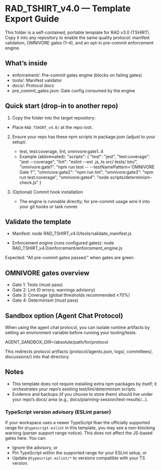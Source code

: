 # RAD_TSHIRT_v4.0 — Template Export Guide

This folder is a self-contained, portable template for RAD v3.0 (TSHIRT). Copy it into any repository to enable the same quality protocol: manifest validation, OMNIVORE gates (1–4), and an opt-in pre-commit enforcement engine.

## What’s inside
- enforcement/: Pre-commit gates engine (blocks on failing gates)
- tools/: Manifest validator
- docs/: Protocol docs
- pre_commit_gates.json: Gate config consumed by the engine

## Quick start (drop-in to another repo)
1) Copy the folder into the target repository:
  - Place `RAD_TSHIRT_v4.0/` at the repo root.

2) Ensure your repo has these npm scripts in package.json (adjust to your setup):
   - test, test:coverage, lint, omnivore:gate1..4
   - Example (abbreviated):
     "scripts": {
       "test": "jest",
       "test:coverage": "jest --coverage",
       "lint": "eslint --ext .js,.ts src/ tests/ bin/",
       "omnivore:gate1": "npm run test -- --testNamePattern='OMNIVORE Gate 1'",
       "omnivore:gate2": "npm run lint",
       "omnivore:gate3": "npm run test:coverage",
       "omnivore:gate4": "node scripts/determinism-check.js"
     }

3) (Optional) Commit hook installation
   - The engine is runnable directly; for pre-commit usage wire it into your git hooks or task runner.

## Validate the template
- Manifest:
  node RAD_TSHIRT_v4.0/tools/validate_manifest.js

- Enforcement engine (runs configured gates):
  node RAD_TSHIRT_v4.0/enforcement/enforcement_engine.js

Expected: "All pre-commit gates passed." when gates are green.

## OMNIVORE gates overview
- Gate 1: Tests (must pass)
- Gate 2: Lint (0 errors; warnings advisory)
- Gate 3: Coverage (global thresholds recommended ≥70%)
- Gate 4: Determinism (must pass)

## Sandbox option (Agent Chat Protocol)
When using the agent chat protocol, you can isolate runtime artifacts by setting an environment variable before running your tooling/tests:

AGENT_SANDBOX_DIR=/absolute/path/for/protocol

This redirects protocol artifacts (protocol/agents.json, logs/, committees/, discussions/) into that directory.

## Notes
- This template does not require installing extra npm packages by itself; it orchestrates your repo’s existing test/lint/determinism scripts.
- Evidence and backups (if you choose to store them) should live under your repo’s docs/ area (e.g., docs/planning-session/test-results/...).

### TypeScript version advisory (ESLint parser)
If your workspace uses a newer TypeScript than the officially supported range for `@typescript-eslint` in this template, you may see a non-blocking warning (parser support range notice). This does not affect the JS-based gates here. You can:
- Ignore the advisory, or
- Pin TypeScript within the supported range for your ESLint setup, or
- Update `@typescript-eslint/*` to versions compatible with your TS version.
